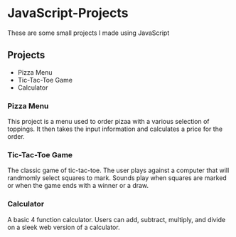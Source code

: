 # JavaScript-Projects

These are some small projects I made using JavaScript

## Projects
* Pizza Menu
* Tic-Tac-Toe Game
* Calculator

### Pizza Menu
This project is a menu used to order pizaa with a various selection of toppings. It then takes the input information and calculates a price for the order.

### Tic-Tac-Toe Game
The classic game of tic-tac-toe. The user plays against a computer that will randmomly select squares to mark. Sounds play when squares are marked or when the game ends with a winner or a draw.

### Calculator
A basic 4 function calculator. Users can add, subtract, multiply, and divide on a sleek web version of a calculator. 
